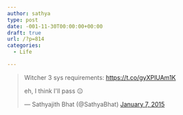 ```yaml
---
author: sathya
type: post
date: -001-11-30T00:00:00+00:00
draft: true
url: /?p=814
categories:
  - Life

---
```

<blockquote class="twitter-tweet" data-width="550" data-dnt="true">
  <p lang="en" dir="ltr">
    Witcher 3 sys requirements: <a href="https://t.co/gyXPlUAm1K">https://t.co/gyXPlUAm1K</a>
  </p>
  
  <p>
    eh, I think I'll pass 😐
  </p>
  
  <p>
    &mdash; Sathyajith Bhat (@SathyaBhat) <a href="https://twitter.com/SathyaBhat/status/552900770949902336?ref_src=twsrc%5Etfw">January 7, 2015</a>
  </p>
</blockquote>